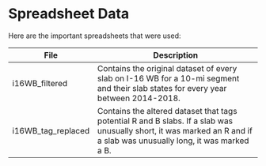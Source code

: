 # Spreadsheet Data
Here are the important spreadsheets that were used:

| File | Description |
|----|-----|
|i16WB_filtered|Contains the original dataset of every slab on I-16 WB for a 10-mi segment and their slab states for every year between 2014-2018.|
|i16WB_tag_replaced|Contains the altered dataset that tags potential R and B slabs. If a slab was unusually short, it was marked an R and if a slab was unusually long, it was marked a B.|
